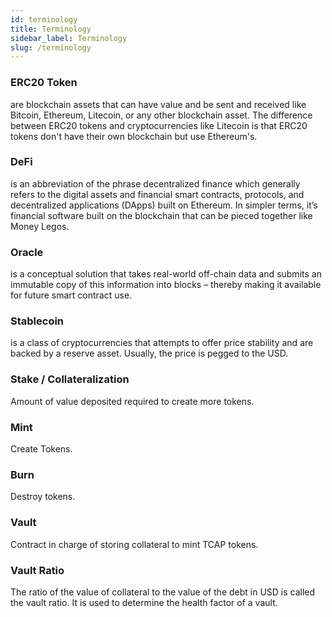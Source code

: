 ```yaml
---
id: terminology
title: Terminology
sidebar_label: Terminology
slug: /terminology
---
```


### ERC20 Token

are blockchain assets that can have value and be sent and received like Bitcoin, Ethereum, Litecoin, or any other blockchain asset. The difference between ERC20 tokens and cryptocurrencies like Litecoin is that ERC20 tokens don't have their own blockchain but use Ethereum's.

### DeFi

is an abbreviation of the phrase decentralized finance which generally refers to the digital assets and financial smart contracts, protocols, and decentralized applications (DApps) built on Ethereum. In simpler terms, it’s financial software built on the blockchain that can be pieced together like Money Legos.

### Oracle

is a conceptual solution that takes real-world off-chain data and submits an immutable copy of this information into blocks – thereby making it available for future smart contract use.

### Stablecoin

is a class of cryptocurrencies that attempts to offer price stability and are backed by a reserve asset. Usually, the price is pegged to the USD.

### Stake / Collateralization

Amount of value deposited required to create more tokens.

### Mint

Create Tokens.

### Burn

Destroy tokens.

### Vault

Contract in charge of storing collateral to mint TCAP tokens.


### Vault Ratio

The ratio of the value of collateral to the value of the debt in USD is called the vault ratio.
It is used to determine the health factor of a vault. 